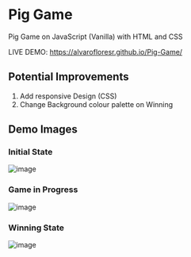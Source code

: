# Pig Game
Pig Game on JavaScript (Vanilla) with HTML and CSS

LIVE DEMO: https://alvarofloresr.github.io/Pig-Game/

## Potential Improvements
1. Add responsive Design (CSS)
2. Change Background colour palette on Winning

## Demo Images

### Initial State
![image](https://user-images.githubusercontent.com/87340855/222741593-a855294e-5011-4156-adf8-a00a5b1c1593.png)

### Game in Progress
![image](https://user-images.githubusercontent.com/87340855/222741926-71c4b39a-09c6-4c7a-b77e-f9118a1fe02b.png)

### Winning State
![image](https://user-images.githubusercontent.com/87340855/222741808-a53d4e74-bd58-47b6-89e4-69889c8c7236.png)
